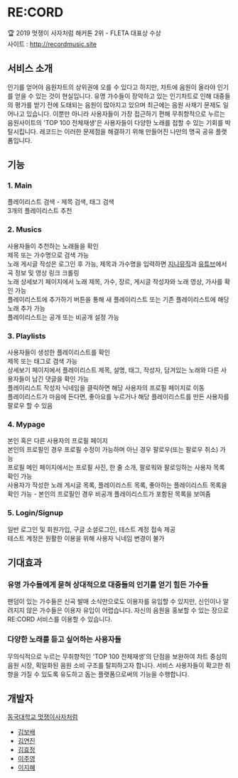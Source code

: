 # RE:CORD
:trophy: 2019 멋쟁이 사자처럼 해커톤 2위 - FLETA 대표상 수상  
사이트 : <http://recordmusic.site>

## 서비스 소개
인기를 얻어야 음원차트의 상위권에 오를 수 있다고 하지만, 차트에 음원이 올라야 인기를 얻을 수 있는 것이 현실입니다. 유명 가수들이 장악하고 있는 인기차트로 인해 대중들의 평가를 받기 전에 도태되는 음원이 많아지고 있으며 최근에는 음원 사재기 문제도 일어나고 있습니다. 이뿐만 아니라 사용자들이 가장 접근하기 편해 무취향적으로 누르는 음원사이트의 'TOP 100 전체재생'은 사용자들이 다양한 노래를 접할 수 있는 기회를 박탈시킵니다. 레코드는 이러한 문제점을 해결하기 위해 만들어진 나만의 명곡 공유 플랫폼입니다.

## 기능
### 1. Main
플레이리스트 검색 - 제목 검색, 태그 검색  
3개의 플레이리스트 추천
### 2. Musics
사용자들이 추천하는 노래들을 확인  
제목 또는 가수명으로 검색 가능  
노래 게시글 작성은 로그인 후 가능, 제목과 가수명을 입력하면 [지니뮤직](https://www.genie.co.kr/)과 [유튜브](https://www.youtube.com/)에서 곡 정보 및 영상 링크 크롤링   
노래 상세보기 페이지에서 노래 제목, 가수, 장르, 게시글 작성자와 노래 영상, 가사를 확인 가능  
플레이리스트에 추가하기 버튼을 통해 새 플레이리스트 또는 기존 플레이리스트에 해당 노래 추가 가능  
플레이리스트는 공개 또는 비공개 설정 가능
### 3. Playlists
사용자들이 생성한 플레이리스트를 확인  
제목 또는 태그로 검색 가능  
상세보기 페이지에서 플레이리스트 제목, 설명, 태그, 작성자, 담겨있는 노래와 다른 사용자들이 남긴 댓글을 확인 가능  
플레이리스트 작성자 닉네임을 클릭하면 해당 사용자의 프로필 페이지로 이동  
플레이리스트가 마음에 든다면, 좋아요를 누르거나 해당 플레이리스트를 만든 사용자를 팔로우 할 수 있음
### 4. Mypage
본인 혹은 다른 사용자의 프로필 페이지  
본인의 프로필인 경우 프로필 수정이 가능하며 아닌 경우 팔로우(또는 팔로우 취소) 가능  
프로필 메인 페이지에서는 프로필 사진, 한 줄 소개, 팔로워와 팔로잉하는 사용자 목록 확인 가능  
사용자가 작성한 노래 게시글 목록, 플레이리스트 목록, 좋아하는 플레이리스트 목록을 확인 가능 - 본인의 프로필인 경우 비공개 플레이리스트가 포함된 목록을 보여줌
### 5. Login/Signup
일반 로그인 및 회원가입, 구글 소셜로그인, 테스트 계정 접속 제공  
테스트 계정은 원활한 이용을 위해 사용자 닉네임 변경이 불가

## 기대효과
### 유명 가수들에게 묻혀 상대적으로 대중들의 인기를 얻기 힘든 가수들
팬덤이 있는 가수들은 신곡 발매 소식만으로도 이용자를 유입할 수 있지만, 신인이나 알려지지 않은 가수들은 이용자 유입이 어렵습니다. 자신의 음원을 홍보할 수 있는 장으로 RE:CORD 서비스를 이용할 수 있습니다.
### 다양한 노래를 듣고 싶어하는 사용자들
무의식적으로 누르는 무취향적인 'TOP 100 전체재생'의 단점을 보완하여 차트 중심의 음원 시장, 획일화된 음원 소비 구조를 탈피하고자 합니다. 서비스 사용자들이 확고한 취향을 가질 수 있도록 유도하고 돕는 플랫폼으로써의 기능을 수행합니다.

## 개발자
[동국대학교 멋쟁이사자처럼](https://www.facebook.com/DGUlion/)
- [김보배](https://github.com/brianna1201)
- [김연진](https://github.com/ygk313)
- [김효정](https://github.com/khj6165)
- [이주영](https://github.com/JuYeong0413)
- [이지혜](https://github.com/Leejijijiji)
